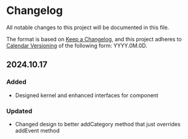 # Changelog

All notable changes to this project will be documented in this file.

The format is based on [Keep a Changelog](https://keepachangelog.com/en/1.1.0/),
and this project adheres to [Calendar Versioning](https://calver.org/) of
the following form: YYYY.0M.0D.

## 2024.10.17

### Added

- Designed kernel and enhanced interfaces for <!-- insert name of component here --> component

### Updated

- Changed design to better addCategory method that just overrides addEvent method
